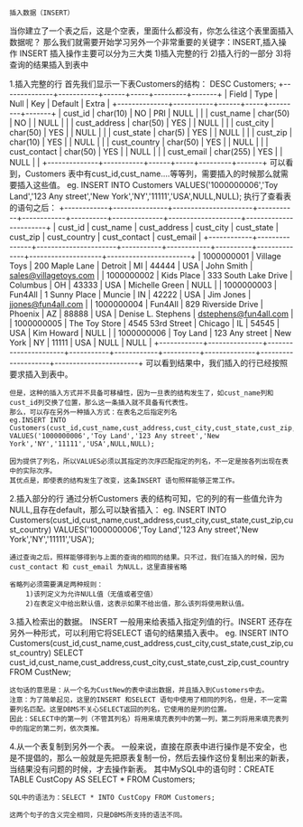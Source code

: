 	插入数据（INSERT）
当你建立了一个表之后，这是个空表，里面什么都没有，你怎么往这个表里面插入数据呢？
	那么我们就需要开始学习另外一个非常重要的关键字：INSERT,插入操作
INSERT 插入操作主要可以分为三大类
	1)插入完整的行
	2)插入行的一部分
	3)将查询的结果插入到表中

1.插入完整的行
	首先我们显示一下表Customers的结构：
	DESC Customers;
		+--------------+-----------+------+-----+---------+-------+
		| Field        | Type      | Null | Key | Default | Extra |
		+--------------+-----------+------+-----+---------+-------+
		| cust_id      | char(10)  | NO   | PRI | NULL    |       |
		| cust_name    | char(50)  | NO   |     | NULL    |       |
		| cust_address | char(50)  | YES  |     | NULL    |       |
		| cust_city    | char(50)  | YES  |     | NULL    |       |
		| cust_state   | char(5)   | YES  |     | NULL    |       |
		| cust_zip     | char(10)  | YES  |     | NULL    |       |
		| cust_country | char(50)  | YES  |     | NULL    |       |
		| cust_contact | char(50)  | YES  |     | NULL    |       |
		| cust_email   | char(255) | YES  |     | NULL    |       |
		+--------------+-----------+------+-----+---------+-------+
	可以看到，Customers 表中有cust_id,cust_name....等等列，需要插入的时候那么就需要插入这些值。
	eg.	INSERT INTO Customers VALUES('1000000006','Toy Land','123 Any street','New York','NY','11111','USA',NULL,NULL);
	执行了查看表的语句之后：
	+------------+---------------+----------------------+-----------+------------+----------+--------------+--------------------+-----------------------+
	| cust_id    | cust_name     | cust_address         | cust_city | cust_state | cust_zip | cust_country | cust_contact       | cust_email            |
	+------------+---------------+----------------------+-----------+------------+----------+--------------+--------------------+-----------------------+
	| 1000000001 | Village Toys  | 200 Maple Lane       | Detroit   | MI         | 44444    | USA          | John Smith         | sales@villagetoys.com |
	| 1000000002 | Kids Place    | 333 South Lake Drive | Columbus  | OH         | 43333    | USA          | Michelle Green     | NULL                  |
	| 1000000003 | Fun4All       | 1 Sunny Place        | Muncie    | IN         | 42222    | USA          | Jim Jones          | jjones@fun4all.com    |
	| 1000000004 | Fun4All       | 829 Riverside Drive  | Phoenix   | AZ         | 88888    | USA          | Denise L. Stephens | dstephens@fun4all.com |
	| 1000000005 | The Toy Store | 4545 53rd Street     | Chicago   | IL         | 54545    | USA          | Kim Howard         | NULL                  |
	| 1000000006 | Toy Land      | 123 Any street       | New York  | NY         | 11111    | USA          | NULL               | NULL                  |
	+------------+---------------+----------------------+-----------+------------+----------+--------------+--------------------+-----------------------+
	可以看到结果中，我们插入的行已经按照要求插入到表中。

	但是，这种的插入方式并不具备可移植性，因为一旦表的结构发生了，如cust_name列和cust_id列交换了位置，那么这一条插入就不具备有代表性。
	那么，可以存在另外一种插入方式：在表名之后指定列名
	eg.INSERT INTO Customers(cust_id,cust_name,cust_address,cust_city,cust_state,cust_zip,cust_country,cust_contact,cust_email) 
	VALUES('1000000006','Toy Land','123 Any street','New York','NY','11111','USA',NULL,NULL);
	
	因为提供了列名，所以VALUES必须以其指定的次序匹配指定的列名，不一定是按各列出现在表中的实际次序。
	其优点是，即使表的结构发生了改变，这条INSERT 语句照样能够正常工作。

2.插入部分的行
	通过分析Customers 表的结构可知，它的列的有一些值允许为NULL,且存在default，那么可以缺省插入：
	eg.	INSERT INTO Customers(cust_id,cust_name,cust_address,cust_city,cust_state,cust_zip,cust_country) 
	VALUES('1000000006','Toy Land','123 Any street','New York','NY','11111','USA');
	
	通过查询之后，照样能够得到与上面的查询的相同的结果。只不过，我们在插入的时候，因为cust_contact 和 cust_email 为NULL，这里直接省略
	
	省略列必须需要满足两种规则：
		1)该列定义为允许NULL值（无值或者空值）
		2)在表定义中给出默认值，这表示如果不给出值，那么该列将使用默认值。

3.插入检索出的数据。
	INSERT 一般用来给表插入指定列值的行。INSERT 还存在另外一种形式，可以利用它将SELECT 语句的结果插入表中。
	eg.	INSERT INTO Customers(cust_id,cust_name,cust_address,cust_city,cust_state,cust_zip,cust_country) 
	SELECT cust_id,cust_name,cust_address,cust_city,cust_state,cust_zip,cust_country FROM CustNew;
	
	这句话的意思是：从一个名为CustNew的表中读出数据，并且插入到Customers中去。
	注意：为了简单起见，这里的INSERT 和SELECT 语句中使用了相同的列名，但是，不一定需要列名匹配。这里DBMS不关心SELECT返回的列名，它使用的是列的位置。
	因此：SELECT中的第一列（不管其列名）将用来填充表列中的第一列，第二列将用来填充表列中的指定的第二列，依次类推。

4.从一个表复制到另外一个表。
	一般来说，直接在原表中进行操作是不安全，也是不提倡的，那么一般就是先把原表复制一份，然后去操作这份复制出来的新表，
	当结果没有问题的时候，才去操作新表。
		其中MySQL中的语句时：CREATE TABLE CustCopy AS SELECT * FROM Customers;
	
	SQL中的语法为：SELECT * INTO CustCopy FROM Customers;
	
	这两个句子的含义完全相同，只是DBMS所支持的语法不同。
	